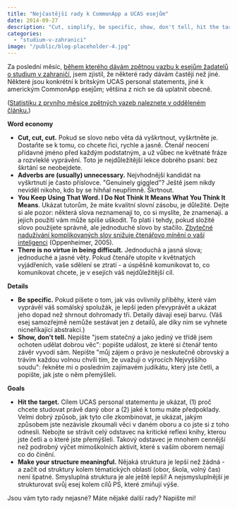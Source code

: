 ```yaml
---
title: "Nejčastější rady k CommonApp a UCAS esejům"
date: 2014-09-27
description: "Cut, simplify, be specific, show, don't tell, hit the target, make your structure meaningful."
categories:
  - "studium-v-zahranici"
image: "/public/blog-placeholder-4.jpg"
---
```


Za poslední měsíc, [během kterého dávám zpětnou vazbu k esejům žadatelů o studium v zahraničí](http://simon.podhajsky.net/blog/feedback-k-esejum/), jsem zjistil, že některé rady dávám častěji než jiné. Některé jsou konkrétní k britským UCAS personal statements, jiné k americkým CommonApp esejům; většina z nich se dá uplatnit obecně.

([Statistiku z prvního měsíce zpětných vazeb naleznete v odděleném článku.](http://simon.podhajsky.net/blog/2014/statistika-po-prvnim-mesici-zpetne-vazby-k-ucas-commonapp-esejum/ "Statistika po prvním měsíci zpětné vazby k esejům"))

**Word economy**

- **Cut, cut, cut.** Pokud se slovo nebo věta dá vyškrtnout, vyškrtněte je. Dostaňte se k tomu, co chcete řici, rychle a jasně. Čtenář neocení přídavné jméno před každým podstatným, a už vůbec ne květnaté fráze a rozvleklé vyprávění. Toto je nejdůležitější lekce dobrého psaní: bez škrtání se neobejdete.
- **Adverbs are (usually) unnecessary.** Nejvhodnější kandidát na vyškrtnutí je často příslovce. "Genuinely giggled"? Ještě jsem nikdy neviděl nikoho, kdo by se hihňal neupřímně. Škrtnout.
- **You Keep Using That Word. I Do Not Think It Means What You Think It Means**. Ukázat tutorům, že máte kvalitní slovní zásobu, je důležité. Dejte si ale pozor: některá slova neznamenají to, co si myslíte, že znamenají. a jejich použití vám může spíše uškodit. To platí i tehdy, pokud složité slovo použijete správně, ale jednoduché slovo by stačilo. [Zbytečné nadužívání komplikovaných slov snižuje čtenářovo mínění o vaší inteligenci](http://personal.stevens.edu/~rchen/creativity/simple%20writing.pdf) (Oppenheimer, 2005).
- **There is no virtue in being difficult.** Jednoduchá a jasná slova; jednoduché a jasné věty. Pokud čtenáře utopíte v květnatých vyjádřeních, vaše sdělení se ztratí - a úspěšně komunikovat to, co komunikovat chcete, je v esejích váš nejdůležitější cíl.

**Details**

- **Be specific.** Pokud píšete o tom, jak vás ovlivnily příběhy, které vám vyprávěl váš somálský spolužák, je lepší jeden převyprávět a ukázat jeho dopad než shrnout dohromady tři. Detaily dávají eseji barvu. (Váš esej samozřejmě nemůže sestávat jen z detailů, ale díky nim se vyhnete nicneříkající abstrakci.)
- **Show, don't tell.** Nepište "jsem statečný a jako jediný ve třídě jsem ochoten udělat dobrou věc": popište událost, ze které si čtenář tento závěr vyvodí sám. Nepište "můj zájem o právo je neskutečně obrovský a trávím každou volnou chvíli tím, že uvažuji o výrocích Nejvyššího soudu": řekněte mi o posledním zajímavém judikátu, který jste četli, a popište, jak jste o něm přemýšleli.

**Goals**

- **Hit the target.** Cílem UCAS personal statementu je ukázat, (1) proč chcete studovat právě daný obor a (2) jaké k tomu máte předpoklady. Velmi dobrý způsob, jak tyto cíle zkombinovat, je ukázat, jakým způsobem jste nezávisle zkoumali věci v daném oboru a co jste si z toho odnesli. Nebojte se strávit celý odstavec na kritické reflexi knihy, kterou jste četli a o které jste přemýšleli. Takový odstavec je mnohem cennější než podrobný výčet mimoškolních aktivit, které s vaším oborem nemají co do činění.
- **Make your structure meaningful.** Nějaká struktura je lepší než žádná - a začít od struktury kolem tématických oblastí (obor, škola, volný čas) není špatné. Smysluplná struktura je ale ještě lepší! A nejsmysluplnější je strukturovat svůj esej kolem cílů PS, které zmiňuji výše.

Jsou vám tyto rady nejasné? Máte nějaké další rady? Napište mi!
